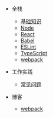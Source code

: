 
* 全栈
  * [基础知识](full_stack/base/)
  * [Node](full_stack/node/)
  * [React](full_stack/react/)
  * [Babel](full_stack/babel/)
  * [ESLint](full_stack/eslint/)
  * [TypeScript](full_stack/typescript/)
  * [webpack](full_stack/webpack/)

* 工作实践
  * [常见问题](work/problems/)
* 博客
  * [webpack](blog/webpack/)
  <!-- * [文章列表](blog/) -->
<!-- * [投资](investment/) -->